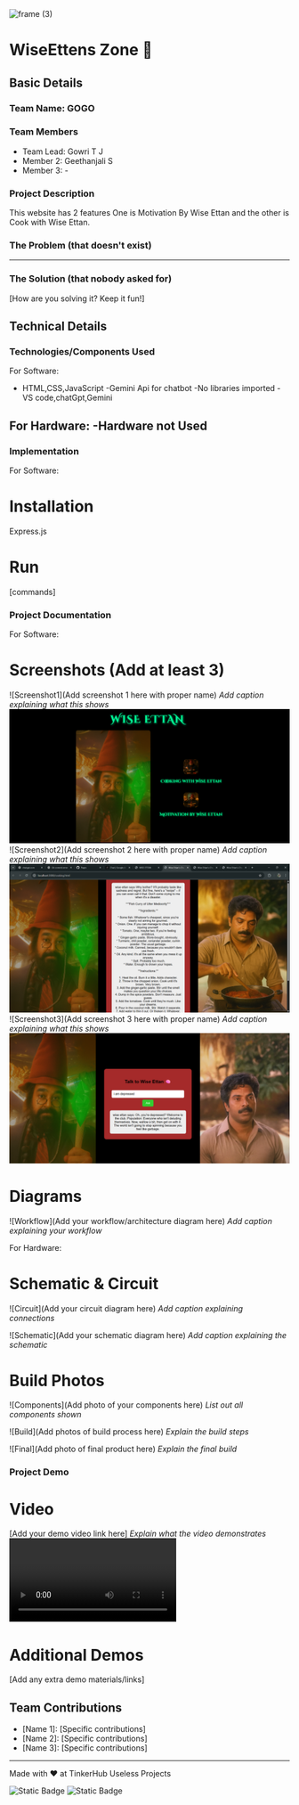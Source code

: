 <img width="3188" height="1202" alt="frame (3)" src="https://github.com/user-attachments/assets/517ad8e9-ad22-457d-9538-a9e62d137cd7" />


# WiseEttens Zone 🎯


## Basic Details
### Team Name: GOGO


### Team Members
- Team Lead: Gowri T J
- Member 2: Geethanjali S
- Member 3: -

### Project Description
This website has 2 features One is Motivation By Wise Ettan and the other is Cook with Wise Ettan.

### The Problem (that doesn't exist)
---
### The Solution (that nobody asked for)
[How are you solving it? Keep it fun!]

## Technical Details
### Technologies/Components Used
For Software:
- HTML,CSS,JavaScript
-Gemini Api for chatbot
-No libraries imported
-VS code,chatGpt,Gemini

For Hardware:
-Hardware not Used
- 

### Implementation
For Software:
# Installation
Express.js

# Run
[commands]

### Project Documentation
For Software:

# Screenshots (Add at least 3)
![Screenshot1](Add screenshot 1 here with proper name)
*Add caption explaining what this shows*
![alt text](image.png)
![Screenshot2](Add screenshot 2 here with proper name)
*Add caption explaining what this shows*
![alt text](image-2.png)
![Screenshot3](Add screenshot 3 here with proper name)
*Add caption explaining what this shows*
![alt text](image-1.png)
# Diagrams
![Workflow](Add your workflow/architecture diagram here)
*Add caption explaining your workflow*

For Hardware:

# Schematic & Circuit
![Circuit](Add your circuit diagram here)
*Add caption explaining connections*

![Schematic](Add your schematic diagram here)
*Add caption explaining the schematic*

# Build Photos
![Components](Add photo of your components here)
*List out all components shown*

![Build](Add photos of build process here)
*Explain the build steps*

![Final](Add photo of final product here)
*Explain the final build*

### Project Demo
# Video
[Add your demo video link here]
*Explain what the video demonstrates*
<video controls src="Screen Recording 2025-08-09 044107.mp4" title="Title"></video>

# Additional Demos
[Add any extra demo materials/links]

## Team Contributions
- [Name 1]: [Specific contributions]
- [Name 2]: [Specific contributions]
- [Name 3]: [Specific contributions]

---
Made with ❤️ at TinkerHub Useless Projects 

![Static Badge](https://img.shields.io/badge/TinkerHub-24?color=%23000000&link=https%3A%2F%2Fwww.tinkerhub.org%2F)
![Static Badge](https://img.shields.io/badge/UselessProjects--25-25?link=https%3A%2F%2Fwww.tinkerhub.org%2Fevents%2FQ2Q1TQKX6Q%2FUseless%2520Projects)



